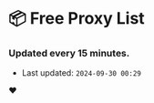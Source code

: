 # :package: Free Proxy List
### Updated every 15 minutes.

- Last updated: `2024-09-30 00:29`

:heart:
